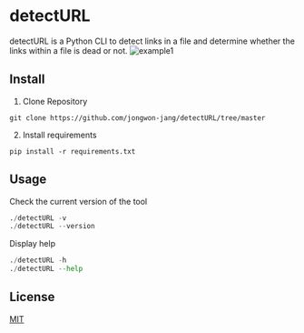 # detectURL

detectURL is a Python CLI to detect links in a file and determine whether the links within a file is dead or not.
![example1](https://media.giphy.com/media/fp8CDcKA4pzelBlXcw/giphy.gif)

## Install
1. Clone Repository
```
git clone https://github.com/jongwon-jang/detectURL/tree/master
```
2. Install requirements
```
pip install -r requirements.txt
```

## Usage
Check the current version of the tool
```python
./detectURL -v
./detectURL --version
```
Display help
```python
./detectURL -h
./detectURL --help
```


## License
[MIT](https://choosealicense.com/licenses/mit/)
